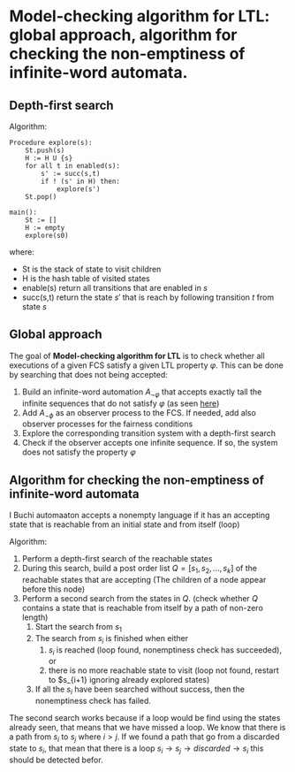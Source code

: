 # Model-checking algorithm for LTL: global approach, algorithm for checking the non-emptiness of infinite-word automata.

## Depth-first search

Algorithm:

```
Procedure explore(s):
	St.push(s)
	H := H U {s}
	for all t in enabled(s):
		s' := succ(s,t)
		if ! (s' in H) then:
			explore(s')
	St.pop()

main():
	St := []
	H := empty
	explore(s0)
```

where:
- St is the stack of state to visit children
- H is the hash table of visited states
- enable(s) return all transitions that are enabled in $s$
- succ(s,t) return the state $s'$ that is reach by following transition $t$ from state $s$

## Global approach

The goal of **Model-checking algorithm for LTL** is to check whether all executions of a given FCS satisfy a given LTL property $\varphi$. This can be done by searching that does not being accepted:

1. Build an infinite-word automation $A_{\neg \varphi}$ that accepts exactly tall the infinite sequences that do not satisfy $\varphi$ (as seen [here](Q4.md))
2. Add $A_{\neg\phi}$ as an observer process to the FCS. If needed, add also observer processes for the fairness conditions
3. Explore the corresponding transition system with a depth-first search
4. Check if the observer accepts one infinite sequence. If so, the system does not satisfy the property $\varphi$

## Algorithm for checking the non-emptiness of infinite-word automata

I Buchi automaaton accepts a nonempty language if it has an accepting state that is reachable from an initial state and from itself (loop)

Algorithm:
1. Perform a depth-first search of the reachable states
2. During this search, build a post order list $Q = [s_1, s_2, ..., s_k]$ of the reachable states that are accepting (The children of a node appear before this node)
3. Perform a second search from the states in $Q$. (check whether $Q$ contains a state that is reachable from itself by a path of non-zero length)
	1. Start the search from $s_1$
	2. The search from $s_i$ is finished when either
		1. $s_i$ is reached (loop found, nonemptiness check has succeeded), or
		2. there is no more reachable state to visit (loop not found, restart to $s_{i+1} ignoring already explored states)
	3. If all the $s_i$ have been searched without success, then the nonemptiness check has failed.

The second search works because if a loop would be find using the states already seen, that means that we have missed a loop. We know that there is a path from $s_i$ to $s_j$ where $i > j$. If we found a path that go from a discarded state to $s_i$, that mean that there is a loop $s_i \rightarrow s_j \rightarrow discarded \rightarrow s_i$ this should be detected befor.